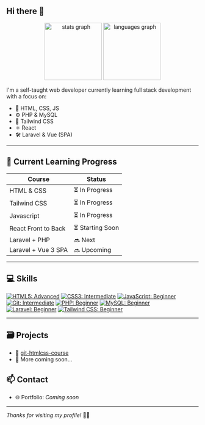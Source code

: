 ## Hi there 👋
<div align="center">
  <img src="https://github-readme-stats.vercel.app/api?username=mjaaaa24&hide_title=true&hide_rank=false&show_icons=true&include_all_commits=true&count_private=true&disable_animations=false&theme=tokyonight&locale=en&hide_border=false&order=1" height="150" alt="stats graph"  />
  <img src="https://github-readme-stats.vercel.app/api/top-langs?username=mjaaaa24&locale=en&hide_title=false&layout=compact&card_width=320&langs_count=5&theme=tokyonight&hide_border=false&order=2" height="150" alt="languages graph"  />
</div>

I'm a self-taught web developer currently learning full stack development with a focus on:

- 📄 HTML, CSS, JS
- ⚙️ PHP & MySQL
- 🎨 Tailwind CSS
- ⚛️ React
- 🛠️ Laravel & Vue (SPA)


---

## 🌱 Current Learning Progress

| Course | Status |
|--------|--------|
| HTML & CSS | ⏳ In Progress |
| Tailwind CSS | ⏳ In Progress |
| Javascript | ⏳ In Progress |
| React Front to Back | ⏳ Starting Soon |
| Laravel + PHP | 🔜 Next |
| Laravel + Vue 3 SPA | 🔜 Upcoming |


---
## 💻 Skills

[![HTML5: Advanced](https://img.shields.io/badge/HTML5%3A%20Advanced-E34F26?style=flat&logo=html5&logoColor=white)](https://developer.mozilla.org/en-US/docs/Web/HTML)
[![CSS3: Intermediate](https://img.shields.io/badge/CSS3%3A%20Intermediate-1572B6?style=flat&logo=css3&logoColor=white)](https://developer.mozilla.org/en-US/docs/Web/CSS)
[![JavaScript: Beginner](https://img.shields.io/badge/JavaScript%3A%20Beginner-F7DF1E?style=flat&logo=javascript&logoColor=black)](https://developer.mozilla.org/en-US/docs/Web/JavaScript)
[![Git: Intermediate](https://img.shields.io/badge/Git%3A%20Intermediate-F05032?style=flat&logo=git&logoColor=white)](https://git-scm.com/doc)
[![PHP: Beginner](https://img.shields.io/badge/PHP%3A%20Beginner-777BB4?style=flat&logo=php&logoColor=white)](https://www.php.net/docs.php)
[![MySQL: Beginner](https://img.shields.io/badge/MySQL%3A%20Beginner-4479A1?style=flat&logo=mysql&logoColor=white)](https://dev.mysql.com/doc/)
[![Laravel: Beginner](https://img.shields.io/badge/Laravel%3A%20Beginner-FB503B?style=flat&logo=laravel&logoColor=white)](https://laravel.com/docs)
[![Tailwind CSS: Beginner](https://img.shields.io/badge/Tailwind_CSS%3A%20Beginner-38B2AC?style=flat&logo=tailwind-css&logoColor=white)](https://tailwindcss.com/docs)
<!-- [![React](https://img.shields.io/badge/React-61DAFB?style=flat&logo=react&logoColor=black)](https://react.dev/learn) -->
<!-- [![Vue.js](https://img.shields.io/badge/Vue.js-4FC08D?style=flat&logo=vue.js&logoColor=white)](https://vuejs.org/guide/introduction.html) -->

---

## 🗃️ Projects

- 🔗 [git-htmlcss-course](https://github.com/mjaaaa24/git-htmlcss-course)
- 🔗 More coming soon...


## 📫 Contact

- 🌐 Portfolio: *Coming soon*

---

_Thanks for visiting my profile!_ 👨‍💻

